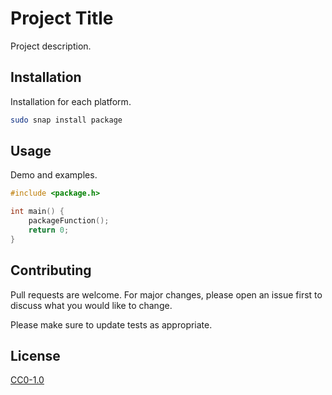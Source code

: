 # Project Title

Project description.

## Installation

Installation for each platform.

```bash
sudo snap install package
```

## Usage

Demo and examples.
 
```c
#include <package.h>

int main() {
    packageFunction();
    return 0;
}
```

## Contributing
Pull requests are welcome. For major changes, please open an issue first to discuss what you would like to change.

Please make sure to update tests as appropriate.

## License
[CC0-1.0](https://choosealicense.com/licenses/cc0-1.0/)